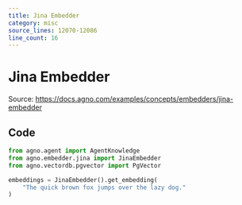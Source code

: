 ```yaml
---
title: Jina Embedder
category: misc
source_lines: 12070-12086
line_count: 16
---
```


# Jina Embedder
Source: https://docs.agno.com/examples/concepts/embedders/jina-embedder



## Code

```python
from agno.agent import AgentKnowledge
from agno.embedder.jina import JinaEmbedder
from agno.vectordb.pgvector import PgVector

embeddings = JinaEmbedder().get_embedding(
    "The quick brown fox jumps over the lazy dog."
)


